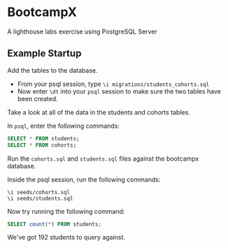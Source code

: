 # BootcampX

A lighthouse labs exercise using PostgreSQL Server

## Example Startup

Add the tables to the database.

- From your psql session, type `\i migrations/students_cohorts.sql`
- Now enter `\dt` into your `psql` session to make sure the two tables have been created.

Take a look at all of the data in the students and cohorts tables.

In `psql`, enter the following commands:

```sql
SELECT * FROM students;
SELECT * FROM cohorts;
```

Run the `cohorts.sql` and `students.sql` files against the bootcampx database.

Inside the psql session, run the following commands:

```
\i seeds/cohorts.sql
\i seeds/students.sql
```

Now try running the following command:

```sql
SELECT count(*) FROM students;
```

We've got 192 students to query against.